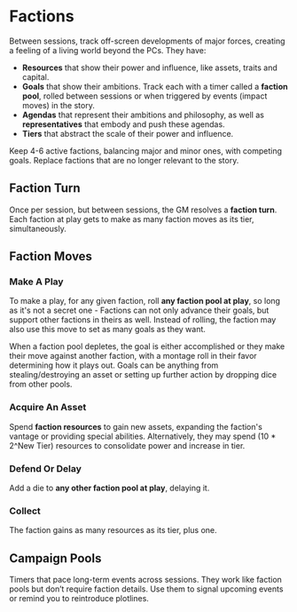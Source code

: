 # Factions

Between sessions, track off-screen developments of major forces, creating a feeling of a living world beyond the PCs. They have:

- **Resources** that show their power and influence, like assets, traits and capital.
- **Goals** that show their ambitions. Track each with a timer called a **faction pool**, rolled between sessions or when triggered by events (impact moves) in the story.
- **Agendas** that represent their ambitions and philosophy, as well as **representatives** that embody and push these agendas.
- **Tiers** that abstract the scale of their power and influence.

Keep 4-6 active factions, balancing major and minor ones, with competing goals. Replace factions that are no longer relevant to the story.

## Faction Turn

Once per session, but between sessions, the GM resolves a **faction turn**. Each faction at play gets to make as many faction moves as its tier, simultaneously.

## Faction Moves

### Make A Play

To make a play, for any given faction, roll **any faction pool at play**, so long as it's not a secret one - Factions can not only advance their goals, but support other factions in theirs as well. Instead of rolling, the faction may also use this move to set as many goals as they want.

When a faction pool depletes, the goal is either accomplished or they make their move against another faction, with a montage roll in their favor determining how it plays out. Goals can be anything from stealing/destroying an asset or setting up further action by dropping dice from other pools.

### Acquire An Asset

Spend **faction resources** to gain new assets, expanding the faction's vantage or providing special abilities. Alternatively, they may spend (10 \* 2^New Tier) resources to consolidate power and increase in tier.

### Defend Or Delay

Add a die to **any other faction pool at play**, delaying it.

### Collect

The faction gains as many resources as its tier, plus one.

## Campaign Pools

Timers that pace long-term events across sessions. They work like faction pools but don’t require faction details. Use them to signal upcoming events or remind you to reintroduce plotlines.
